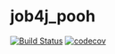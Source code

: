 # job4j_pooh
[![Build Status](https://app.travis-ci.com/mikhail43435/job4j_pooh.svg?branch=main)](https://travis-ci.com/mikhail43435/job4j_pooh)
[![codecov](https://codecov.io/gh/mikhail43435/job4j_pooh/branch/master/graph/badge.svg?token=iSNwLRM7gP)](https://codecov.io/gh/mikhail43435/job4j_pooh)

